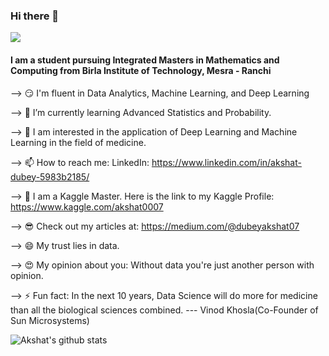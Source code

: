 ### Hi there 👋
<IMG src="https://media0.giphy.com/media/CVtNe84hhYF9u/giphy.gif?cid=ecf05e47qc0sotr7gpdlmv194xzskb0ct4ryut4pw63s37qy&rid=giphy.gif">


#### I am a student pursuing Integrated Masters in Mathematics and Computing from Birla Institute of Technology, Mesra - Ranchi



--> 😏 I'm fluent in Data Analytics, Machine Learning, and Deep Learning

--> 🌱 I’m currently learning Advanced Statistics and Probability.

--> 🧐 I am interested in the application of Deep Learning and Machine Learning in the field of medicine.

--> 📫 How to reach me: LinkedIn: https://www.linkedin.com/in/akshat-dubey-5983b2185/

--> 🤯 I am a Kaggle Master. Here is the link to my Kaggle Profile: https://www.kaggle.com/akshat0007

--> 😎 Check out my articles at: https://medium.com/@dubeyakshat07

--> 😄 My trust lies in data.

--> 😍 My opinion about you: Without data you're just another person with opinion.

--> ⚡ Fun fact: In the next 10 years, Data Science will do more for medicine than all the biological sciences combined. --- Vinod Khosla(Co-Founder of Sun Microsystems)


![Akshat's github stats](https://github-readme-stats.vercel.app/api?username=dubeyakshat07&show_icons=True&theme=onedark&count_private=true)


